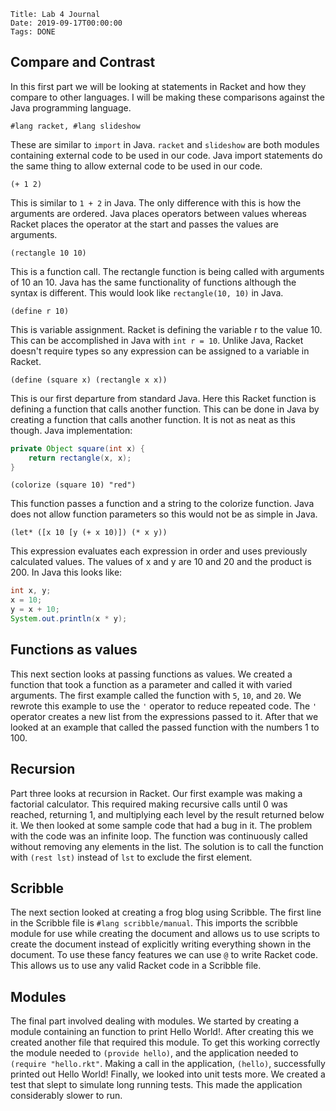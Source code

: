     Title: Lab 4 Journal
    Date: 2019-09-17T00:00:00
    Tags: DONE

<!-- more -->

## Compare and Contrast

In this first part we will be looking at statements in Racket and how they compare to other languages. I will be making these comparisons against the Java programming language.

```racket
#lang racket, #lang slideshow
```
These are similar to `import` in Java. `racket` and `slideshow` are both modules containing external code to be used in our code. Java import statements do the same thing to allow external code to be used in our code.

```racket
(+ 1 2)
```
This is similar to `1 + 2` in Java. The only difference with this is how the arguments are ordered. Java places operators between values whereas Racket places the operator at the start and passes the values are arguments.

```racket
(rectangle 10 10)
```
This is a function call. The rectangle function is being called with arguments of 10 an 10. Java has the same functionality of functions although the syntax is different. This would look like `rectangle(10, 10)` in Java.

```racket
(define r 10)
```
This is variable assignment. Racket is defining the variable r to the value 10. This can be accomplished in Java with `int r = 10`. Unlike Java, Racket doesn't require types so any expression can be assigned to a variable in Racket.

```racket
(define (square x) (rectangle x x))
```
This is our first departure from standard Java. Here this Racket function is defining a function that calls another function. This can be done in Java by creating a function that calls another function. It is not as neat as this though. Java implementation:

```java
private Object square(int x) {
	return rectangle(x, x);
}
```

```racket
(colorize (square 10) "red")
```

This function passes a function and a string to the colorize function. Java does not allow function parameters so this would not be as simple in Java.

```racket
(let* ([x 10 [y (+ x 10)]) (* x y))
```
This expression evaluates each expression in order and uses previously calculated values. The values of x and y are 10 and 20 and the product is 200. In Java this looks like:

```java
int x, y;
x = 10;
y = x + 10;
System.out.println(x * y);
```

## Functions as values

This next section looks at passing functions as values. We created a function that took a function as a parameter and called it with varied arguments. The first example called the function with `5`, `10`, and `20`. We rewrote this example to use the `'` operator to reduce repeated code. The `'` operator creates a new list from the expressions passed to it. After that we looked at an example that called the passed function with the numbers 1 to 100.

## Recursion

Part three looks at recursion in Racket. Our first example was making a factorial calculator. This required making recursive calls until 0 was reached, returning 1, and multiplying each level by the result returned below it. We then looked at some sample code that had a bug in it. The problem with the code was an infinite loop. The function was continuously called without removing any elements in the list. The solution is to call the function with `(rest lst)` instead of `lst` to exclude the first element.

## Scribble

The next section looked at creating a frog blog using Scribble. The first line in the Scribble file is `#lang scribble/manual`. This imports the scribble module for use while creating the document and allows us to use scripts to create the document instead of explicitly writing everything shown in the document. To use these fancy features we can use `@` to write Racket code. This allows us to use any valid Racket code in a Scribble file.

## Modules

The final part involved dealing with modules. We started by creating a module containing an function to print Hello World!. After creating this we created another file that required this module. To get this working correctly the module needed to `(provide hello)`, and the application needed to `(require "hello.rkt"`. Making a call in the application, `(hello)`, successfully printed out Hello World! Finally, we looked into unit tests more. We created a test that slept to simulate long running tests. This made the application considerably slower to run.

